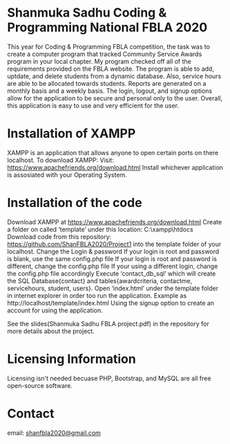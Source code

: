 # Shanmuka Sadhu Coding & Programming National FBLA 2020

This year for Coding & Programming FBLA competition, the task was to create a computer program that tracked Community Service Awards program in your local chapter. My program checked off all of the requirements provided on the FBLA website. The program is able to add, uptdate, and delete students from a dynamic database. Also, service hours are able to be allocated towards students. Reports are generated on a monthly basis and a weekly basis. The login, logout, and signup options allow for the application to be secure and personal only to the user. Overall, this application is easy to use and very efficient for the user.

# Installation of XAMPP
XAMPP is an application that allows anyone to open certain ports on there localhost. To download XAMPP:
Visit: https://www.apachefriends.org/download.html
Install whichever application is assosiated with your Operating System.

# Installation of the code
Download XAMPP at https://www.apachefriends.org/download.html
Create a folder on called ‘template’ under this location: C:\xampp\htdocs\
Download code from this repository: https://github.com/ShanFBLA2020/Project1 into the template folder of your localhost.
Change the Login & password
If your login is root and password is blank, use the same config.php file
If your login is root and password is different, change the config.php file
If your using a different login, change the config.php file accordingly
Execute ‘contact_db_sql’ which will create the SQL Database{contact} and tables{awardcriteria, contactme, servicehours, student, users}.
Open ‘index.html’ under the template folder in internet explorer in order too run the application. Example as http://localhost/template/index.html
Using the signup option to create an account for using the application.

See the slides(Shanmuka Sadhu FBLA project.pdf) in the repository for more details about the project.

# Licensing Information
Licensing isn't needed becuase PHP, Bootstrap, and MySQL are all free open-source software.

# Contact
email: shanfbla2020@gmail.com
